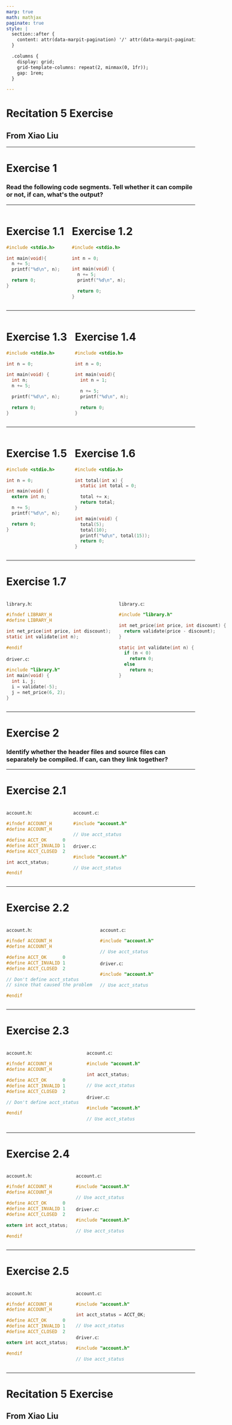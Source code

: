 ```yaml
---
marp: true
math: mathjax
paginate: true
style: |
  section::after {
    content: attr(data-marpit-pagination) '/' attr(data-marpit-pagination-total);
  }

  .columns {
    display: grid;
    grid-template-columns: repeat(2, minmax(0, 1fr));
    gap: 1rem;
  }

---
```


# Recitation 5 Exercise

## From Xiao Liu

---

# Exercise 1
### Read the following code segments. Tell whether it can compile or not, if can, what's the output?

---

<div class="columns">
<div class="columns-left">

# Exercise 1.1

```c
#include <stdio.h>

int main(void){
  n += 5;
  printf("%d\n", n);

  return 0;
}  
```

</div>
<div class="columns-right">

# Exercise 1.2

```c
#include <stdio.h>

int n = 0;

int main(void) {
  n += 5;
  printf("%d\n", n);

  return 0;
}
```

</div>
</div>

---

<div class="columns">
<div class="columns-left">

# Exercise 1.3

```c
#include <stdio.h>

int n = 0;

int main(void) {
  int n;
  n += 5;

  printf("%d\n", n);

  return 0;
}
```

</div>
<div class="columns-right">

# Exercise 1.4

```c
#include <stdio.h>

int n = 0;

int main(void){
  int n = 1;

  n += 5;
  printf("%d\n", n);

  return 0;
}
```

</div>
</div>

---

<div class="columns">
<div class="columns-left">

# Exercise 1.5

```c
#include <stdio.h>

int n = 0;

int main(void) {
  extern int n;

  n += 5;
  printf("%d\n", n);

  return 0;
}
```

</div>
<div class="columns-right">

# Exercise 1.6

```c
#include <stdio.h>

int total(int x) {
  static int total = 0;

  total += x;
  return total;
}

int main(void) {
  total(5);
  total(10);
  printf("%d\n", total(15));
  return 0;
}
```

</div>
</div>

---

# Exercise 1.7

<div class="columns">
<div class="columns-left">

`library.h`:
```c
#ifndef LIBRARY_H
#define LIBRARY_H

int net_price(int price, int discount);
static int validate(int n);

#endif
```

`driver.c`: 
```c
#include "library.h"
int main(void) {
  int i, j;
  i = validate(-5);
  j = net_price(6, 2);
}
```

</div>

<div class="columns-right">


`library.c`:

```c
#include "library.h"

int net_price(int price, int discount) {
  return validate(price - discount);
}

static int validate(int n) {
  if (n < 0) 
    return 0;
  else       
    return n;
}
```
</div>
</div>

---

# Exercise 2
### Identify whether the header files and source files can separately be compiled. If can, can they link together?

---

# Exercise 2.1

<div class="columns">
<div class="columns-left">

`account.h`:
```c
#ifndef ACCOUNT_H
#define ACCOUNT_H

#define ACCT_OK      0
#define ACCT_INVALID 1
#define ACCT_CLOSED  2

int acct_status;

#endif
```

</div>

<div class="columns-right">

`account.c`:

```c
#include "account.h"

// Use acct_status
```

`driver.c`:

```c
#include "account.h"

// Use acct_status
```

</div>
</div>

---

# Exercise 2.2

<div class="columns">
<div class="columns-left">

`account.h`:
```c
#ifndef ACCOUNT_H
#define ACCOUNT_H

#define ACCT_OK      0
#define ACCT_INVALID 1
#define ACCT_CLOSED  2

// Don't define acct_status
// since that caused the problem

#endif
```

</div>

<div class="columns-right">

`account.c`:

```c
#include "account.h"

// Use acct_status

```

`driver.c`:

```c
#include "account.h"

// Use acct_status

```

</div>
</div>

---

# Exercise 2.3

<div class="columns">
<div class="columns-left">

`account.h`:
```c
#ifndef ACCOUNT_H
#define ACCOUNT_H

#define ACCT_OK      0
#define ACCT_INVALID 1
#define ACCT_CLOSED  2

// Don't define acct_status

#endif
```

</div>

<div class="columns-right">

`account.c`:

```c
#include "account.h"

int acct_status;

// Use acct_status
```

`driver.c`:

```c
#include "account.h"

// Use acct_status

```

</div>
</div>

---

# Exercise 2.4

<div class="columns">
<div class="columns-left">

`account.h`:
```c
#ifndef ACCOUNT_H
#define ACCOUNT_H

#define ACCT_OK      0
#define ACCT_INVALID 1
#define ACCT_CLOSED  2

extern int acct_status;

#endif
```

</div>

<div class="columns-right">

`account.c`:

```c
#include "account.h"

// Use acct_status
```

`driver.c`:

```c
#include "account.h"

// Use acct_status
```

</div>
</div>

---

# Exercise 2.5

<div class="columns">
<div class="columns-left">

`account.h`:
```c
#ifndef ACCOUNT_H
#define ACCOUNT_H

#define ACCT_OK      0
#define ACCT_INVALID 1
#define ACCT_CLOSED  2

extern int acct_status;

#endif
```

</div>

<div class="columns-right">

`account.c`:

```c
#include "account.h"

int acct_status = ACCT_OK;

// Use acct_status
```

`driver.c`:

```c
#include "account.h"

// Use acct_status
```

</div>
</div>

---

# Recitation 5 Exercise

## From Xiao Liu

